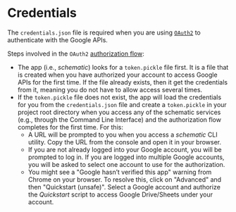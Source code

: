 # Credentials

The `credentials.json` file is required when you are using [`OAuth2`](https://developers.google.com/identity/protocols/oauth2) to authenticate with the Google APIs.

Steps involved in the `OAuth2` [authorization flow](https://github.com/Sage-Bionetworks/schematic/blob/develop/schematic/utils/google_api_utils.py#L18):

- The app (i.e., _schematic_) looks for a `token.pickle` file first. It is a file that is created when you have authorized your account to access Google APIs for the first time. If the file already exists, then it get the credentials from it, meaning you do not have to allow access several times.
- If the `token.pickle` file does not exist, the app will load the credentials for you from the `credentials.json` file and create a `token.pickle` in your project root directory when you access any of the schematic services (e.g., through the Command Line Interface) and the authorization flow completes for the first time. For this:
  - A URL will be prompted to you when you access a _schematic_ CLI utility. Copy the URL from the console and open it in your browser.
  - If you are not already logged into your Google account, you will be prompted to log in. If you are logged into multiple Google accounts, you will be asked to select one account to use for the authorization.
  - You might see a "Google hasn’t verified this app" warning from Chrome on your browser. To resolve this, click on "Advanced" and then "Quickstart (unsafe)". Select a Google account and authorize the _Quickstart_ script to access Google Drive/Sheets under your account.